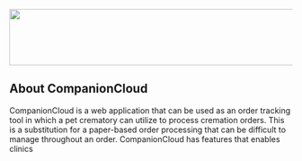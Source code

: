 <p align="center"><img src="https://imagesharing.com/photo.php?id=d32f8034b94a1956dedc7658fb8eef01e87f156f" height="100" width="600"></p>



## About CompanionCloud

CompanionCloud is a web application that can be used as an order tracking tool in which a pet crematory can utilize to process cremation orders. This is a substitution for a paper-based order processing that can be difficult to manage throughout an order. CompanionCloud has features that enables clinics

